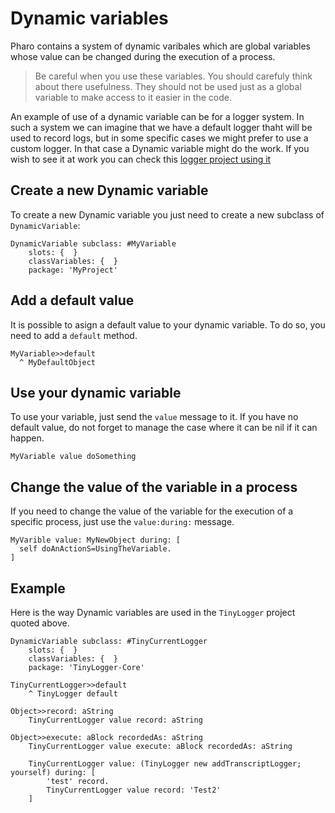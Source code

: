 # Dynamic variables

Pharo contains a system of dynamic varibales which are global variables whose value can be changed during the execution of a process.

> Be careful when you use these variables. You should carefuly think about there usefulness. They should not be used just as a global variable to make access to it easier in the code.

An example of use of a dynamic variable can be for a logger system. In such a system we can imagine that we have a default logger thaht will be used to record logs, but in some specific cases we might prefer to use a custom logger. In that case a Dynamic variable might do the work. If you wish to see it at work you can check this [logger project using it](https://github.com/jecisc/TinyLogger)

## Create a new Dynamic variable

To create a new Dynamic variable you just need to create a new subclass of `DynamicVariable`:

```Smalltalk
DynamicVariable subclass: #MyVariable
	slots: {  }
	classVariables: {  }
	package: 'MyProject'
```

## Add a default value

It is possible to asign a default value to your dynamic variable. To do so, you need to add a `default` method.

```Smalltalk
MyVariable>>default
  ^ MyDefaultObject
 ```
 
## Use your dynamic variable

To use your variable, just send the `value` message to it. If you have no default value, do not forget to manage the case where it can be nil if it can happen.

```Smalltalk
MyVariable value doSomething
```

## Change the value of the variable in a process

If you need to change the value of the variable for the execution of a specific process, just use the `value:during:` message.

```Smalltalk
MyVarible value: MyNewObject during: [
  self doAnActionS=UsingTheVariable.
]
```

## Example

Here is the way Dynamic variables are used in the `TinyLogger` project quoted above.

```Smalltalk
DynamicVariable subclass: #TinyCurrentLogger
	slots: {  }
	classVariables: {  }
	package: 'TinyLogger-Core'
```

```Smalltalk
TinyCurrentLogger>>default
	^ TinyLogger default
```

```Smalltalk
Object>>record: aString
	TinyCurrentLogger value record: aString
```

```Smalltalk
Object>>execute: aBlock recordedAs: aString
	TinyCurrentLogger value execute: aBlock recordedAs: aString
```

```Smalltalk
	TinyCurrentLogger value: (TinyLogger new addTranscriptLogger; yourself) during: [ 
		'test' record.
		TinyCurrentLogger value record: 'Test2'
	]
```


